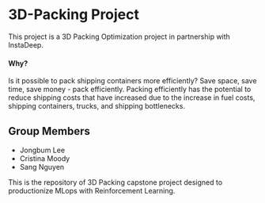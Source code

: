 # 3D-Packing Project
This project is a 3D Packing Optimization project in partnership with InstaDeep. 

#### Why?
Is it possible to pack shipping containers more efficiently? Save space, save time, save money - pack efficiently.
Packing efficiently has the potential to reduce shipping costs that have increased due to the increase in fuel costs, shipping containers, trucks, and shipping bottlenecks.


## Group Members
* Jongbum Lee
* Cristina Moody
* Sang Nguyen


This is the repository of 3D Packing capstone project designed to productionize MLops with Reinforcement Learning.
